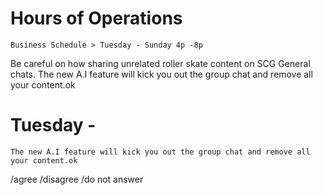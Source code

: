 # Hours of Operations 
    Business Schedule > Tuesday - Sunday 4p -8p
Be careful on how sharing unrelated roller skate content on SCG General chats. The new A.I feature will kick you out the group chat and remove all your content.ok 
# Tuesday - 
    The new A.I feature will kick you out the group chat and remove all your content.ok
/agree /disagree /do not answer